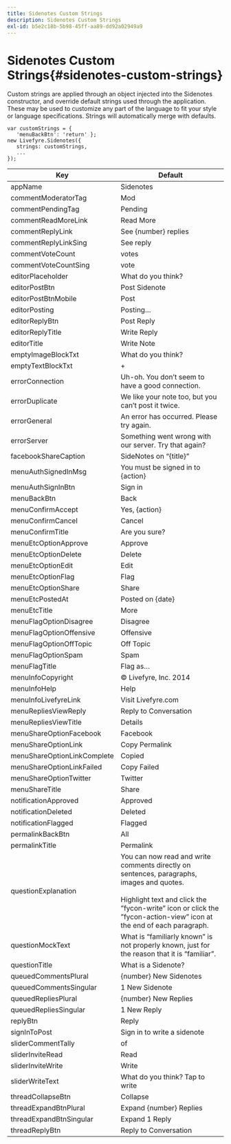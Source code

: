 ```yaml
---
title: Sidenotes Custom Strings
description: Sidenotes Custom Strings
exl-id: b5e2c18b-5b98-45ff-aa89-dd92a02949a9
---
```

# Sidenotes Custom Strings{#sidenotes-custom-strings}

Custom strings are applied through an object injected into the Sidenotes constructor, and override default strings used through the application. These may be used to customize any part of the language to fit your style or language specifications. Strings will automatically merge with defaults.

```
var customStrings = { 
   'menuBackBtn': 'return' }; 
new Livefyre.Sidenotes({ 
   strings: customStrings, 
   ...  
});
```

|  Key  | Default  |
|---|---|
|  appName  | Sidenotes  |
|  commentModeratorTag  | Mod  |
|  commentPendingTag  | Pending  |
|  commentReadMoreLink  | Read More  |
|  commentReplyLink  | See {number} replies  |
|  commentReplyLinkSing  | See reply  |
|  commentVoteCount  | votes  |
|  commentVoteCountSing  | vote  |
|  editorPlaceholder  | What do you think?  |
|  editorPostBtn  | Post Sidenote  |
|  editorPostBtnMobile  | Post  |
|  editorPosting  | Posting…  |
|  editorReplyBtn  | Post Reply  |
|  editorReplyTitle  | Write Reply  |
|  editorTitle  | Write Note  |
|  emptyImageBlockTxt  | What do you think?  |
|  emptyTextBlockTxt  | +  |
|  errorConnection  | Uh-oh. You don’t seem to have a good connection.  |
|  errorDuplicate  | We like your note too, but you can’t post it twice.  |
|  errorGeneral  | An error has occurred. Please try again.  |
|  errorServer  | Something went wrong with our server. Try that again?  |
|  facebookShareCaption  | SideNotes on “{title}”  |
|  menuAuthSignedInMsg  | You must be signed in to {action}  |
|  menuAuthSignInBtn  | Sign in  |
|  menuBackBtn  | Back  |
|  menuConfirmAccept  | Yes, {action}  |
|  menuConfirmCancel  | Cancel  |
|  menuConfirmTitle  | Are you sure?  |
|  menuEtcOptionApprove  | Approve  |
|  menuEtcOptionDelete  | Delete  |
|  menuEtcOptionEdit  | Edit  |
|  menuEtcOptionFlag  | Flag  |
|  menuEtcOptionShare  | Share  |
|  menuEtcPostedAt  | Posted on {date}  |
|  menuEtcTitle | More  |
|  menuFlagOptionDisagree | Disagree  |
|  menuFlagOptionOffensive | Offensive  |
|  menuFlagOptionOffTopic | Off Topic  |
|  menuFlagOptionSpam | Spam  |
|  menuFlagTitle | Flag as…  |
|  menuInfoCopyright | © Livefyre, Inc. 2014  |
|  menuInfoHelp | Help  |
|  menuInfoLivefyreLink | Visit Livefyre.com  |
|  menuRepliesViewReply | Reply to Conversation  |
|  menuRepliesViewTitle | Details  |
|  menuShareOptionFacebook | Facebook  |
|  menuShareOptionLink | Copy Permalink  |
|  menuShareOptionLinkComplete | Copied  |
|  menuShareOptionLinkFailed  | Copy Failed  |
|  menuShareOptionTwitter | Twitter  |
|  menuShareTitle | Share  |
|  notificationApproved | Approved  |
|  notificationDeleted | Deleted  |
|  notificationFlagged | Flagged  |
|  permalinkBackBtn | All  |
|  permalinkTitle | Permalink  |
|  questionExplanation | You can now read and write comments directly on sentences, paragraphs, images and quotes.<br><br>Highlight text and click the ”fycon-write” icon or click the ”fycon-action-view” icon at the end of each paragraph. |
|  questionMockText | What is “familiarly known” is not properly known, just for the reason that it is “familiar”.  |
|  questionTitle | What is a Sidenote?  |
|  queuedCommentsPlural | {number} New Sidenotes  |
|  queuedCommentsSingular | 1 New Sidenote  |
|  queuedRepliesPlural | {number} New Replies  |
|  queuedRepliesSingular  | 1 New Reply  |
|  replyBtn | Reply  |
|  signInToPost | Sign in to write a sidenote  |
|  sliderCommentTally | of  |
|  sliderInviteRead | Read  |
|  sliderInviteWrite | Write  |
|  sliderWriteText | What do you think? Tap to write  |
|  threadCollapseBtn | Collapse  |
|  threadExpandBtnPlural | Expand {number} Replies  |
|  threadExpandBtnSingular | Expand 1 Reply  |
|  threadReplyBtn | Reply to Conversation  |
